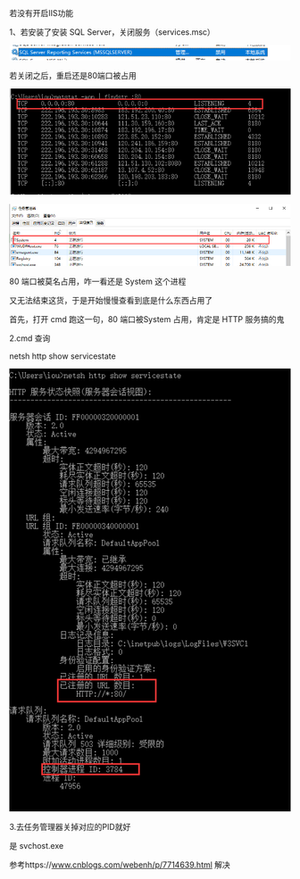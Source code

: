 若没有开启IIS功能

1、若安装了安装 SQL Server，关闭服务（services.msc）

![1571730322360](images/1571730322360.png)





若关闭之后，重启还是80端口被占用

![1571730723049](images/1571730723049.png)



![1571730750924](images/1571730750924.png)



80 端口被莫名占用，咋一看还是 System 这个进程

又无法结束这货，于是开始慢慢查看到底是什么东西占用了

首先，打开 cmd 跑这一句，80 端口被System 占用，肯定是 HTTP 服务搞的鬼



2.cmd 查询

netsh http show servicestate

![image-20191211215712907](images/image-20191211215712907.png)



3.去任务管理器关掉对应的PID就好

是 svchost.exe





参考https://www.cnblogs.com/webenh/p/7714639.html  解决

